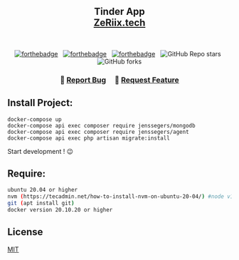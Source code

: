 <h2 align="center">
  Tinder App<br/>
  <a href="http://51.68.124.166/" target="_blank">ZeRiix.tech</a>
</h2>

<br/>

<center style="text-align:center">

[![forthebadge](https://forthebadge.com/images/badges/built-by-developers.svg)](https://forthebadge.com) &nbsp;
[![forthebadge](https://forthebadge.com/images/badges/built-with-love.svg)](https://forthebadge.com) &nbsp;
[![forthebadge](https://forthebadge.com/images/badges/open-source.svg)](https://forthebadge.com) &nbsp;
![GitHub Repo stars](https://img.shields.io/github/stars/ZeRiix/ionic-app?color=red&logo=github&style=for-the-badge) &nbsp;
![GitHub forks](https://img.shields.io/github/forks/ZeRiix/ionic-app?color=red&logo=github&style=for-the-badge)

</center>

<h3 align="center">
    🔹
    <a href="https://github.com/ZeRiix/TinderApp/issues">Report Bug</a> &nbsp; &nbsp;
    🔹
    <a href="https://github.com/ZeRiix/TinderApp/issues">Request Feature</a>
</h3>

## Install Project:

```
docker-compose up
docker-compose api exec composer require jenssegers/mongodb
docker-compose api exec composer require jenssegers/agent
docker-compose api exec php artisan migrate:install
```

Start development ! 😉

## Require:

```bash
ubuntu 20.04 or higher
nvm (https://tecadmin.net/how-to-install-nvm-on-ubuntu-20-04/) #node v18.12.1
git (apt install git)
docker version 20.10.20 or higher
```

## License
[MIT](https://choosealicense.com/licenses/mit/)

